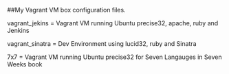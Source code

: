 ##My Vagrant VM box configuration files.

vagrant_jekins = Vagrant VM running Ubuntu precise32, apache, ruby and Jenkins

vagrant_sinatra = Dev Environment using lucid32, ruby and Sinatra

7x7 = Vagrant VM running Ubuntu precise32 for Seven Langauges in Seven Weeks book
